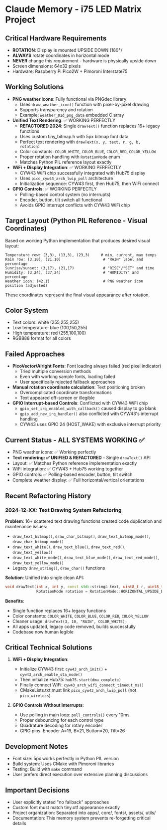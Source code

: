 # Claude Memory - i75 LED Matrix Project

## Critical Hardware Requirements
- **ROTATION**: Display is mounted UPSIDE DOWN (180°)  
- **ALWAYS** rotate coordinates in horizontal mode
- **NEVER** change this requirement - hardware is physically upside down
- Screen dimensions: 64x32 pixels
- Hardware: Raspberry Pi Pico2W + Pimoroni Interstate75

## Working Solutions  
- **PNG weather icons**: Fully functional via PNGdec library
  - Uses `draw_weather_icon()` function with pixel-by-pixel drawing
  - Supports transparency and rotation
  - Example: `weather_01d_png_data` embedded C array
- **Unified Text Rendering**: ✅ WORKING PERFECTLY
  - **REFACTORED 2024**: Single `drawText()` function replaces 16+ legacy functions
  - Uses custom tiny_bitmap.h with 5px bitmap font data
  - Perfect text rendering with `drawText(x, y, text, r, g, b, rotation)`
  - Color constants: `COLOR_WHITE`, `COLOR_BLUE`, `COLOR_RED`, `COLOR_YELLOW`
  - Proper rotation handling with `RotationMode` enum
  - Matches Python PIL reference layout exactly
- **WiFi + Display Integration**: ✅ WORKING PERFECTLY  
  - CYW43 WiFi chip successfully integrated with Hub75 display
  - Uses `pico_cyw43_arch_lwip_poll` architecture
  - Initialization sequence: CYW43 first, then Hub75, then WiFi connect
- **GPIO Controls**: ✅ WORKING PERFECTLY
  - Polling-based control system (no interrupts)
  - Encoder, button, tilt switch all functional
  - Avoids GPIO interrupt conflicts with CYW43 WiFi chip

## Target Layout (Python PIL Reference - Visual Coordinates)
Based on working Python implementation that produces desired visual layout:
```
Temperature row: (3,3), (13,3), (23,3)     # min, current, max temps
Rain row: (3,10), (21,10)                   # "RAIN" label and percentage  
Sunrise/sunset: (3,17), (21,17)             # "RISE"/"SET" and time
Humidity: (3,24), (37,24)                   # "HUMIDITY" and percentage
Weather icon: (42,1)                        # PNG weather icon position (adjusted)
```
These coordinates represent the final visual appearance after rotation.

## Color System
- Text colors: white (255,255,255)
- Low temperature: blue (100,150,255) 
- High temperature: red (255,100,100)
- RGB888 format for all colors

## Failed Approaches
- **PicoVector/Alright Fonts**: Font loading always failed (red pixel indicator)
  - Tried multiple conversion methods
  - Even with working sample fonts, loading failed
  - User specifically rejected fallback approaches
- **Manual rotation coordinate calculation**: Text positioning broken
  - Overcomplicated coordinate transformations
  - Text appeared off-screen or illegible
- **GPIO Interrupt-based Controls**: Conflicted with CYW43 WiFi chip
  - `gpio_set_irq_enabled_with_callback()` caused display to go blank
  - `gpio_add_raw_irq_handler()` also conflicted with CYW43's interrupt handling
  - CYW43 uses GPIO 24 (HOST_WAKE) with exclusive interrupt priority

## Current Status - ALL SYSTEMS WORKING ✅
- PNG weather icons: ✅ Working perfectly
- **Text rendering: ✅ UNIFIED & REFACTORED** - Single `drawText()` API 
- Layout: ✅ Matches Python reference implementation exactly
- WiFi integration: ✅ CYW43 + Hub75 working together
- GPIO controls: ✅ Polling-based encoder, button, tilt switch
- Complete weather display: ✅ Full horizontal/vertical orientations

## Recent Refactoring History

### 2024-12-XX: Text Drawing System Refactoring
**Problem**: 16+ scattered text drawing functions created code duplication and maintenance issues:
- `draw_text_bitmap()`, `draw_char_bitmap()`, `draw_text_bitmap_mode()`, `draw_char_bitmap_mode()`
- `draw_text_white()`, `draw_text_blue()`, `draw_text_red()`, `draw_text_yellow()`
- `draw_text_white_mode()`, `draw_text_blue_mode()`, `draw_text_red_mode()`, `draw_text_yellow_mode()`
- Legacy `draw_string()`, `draw_char()` functions

**Solution**: Unified into single clean API:
```cpp
void drawText(int x, int y, const std::string& text, uint8_t r, uint8_t g, uint8_t b, 
              RotationMode rotation = RotationMode::HORIZONTAL_UPSIDE_DOWN);
```

**Benefits**:
- Single function replaces 16+ legacy functions
- Color constants: `COLOR_WHITE`, `COLOR_BLUE`, `COLOR_RED`, `COLOR_YELLOW`
- Cleaner usage: `drawText(3, 10, "RAIN", COLOR_WHITE);`
- All apps updated, legacy code removed, builds successfully
- Codebase now human legible

## Critical Technical Solutions
1. **WiFi + Display Integration**:
   - Initialize CYW43 first: `cyw43_arch_init()` + `cyw43_arch_enable_sta_mode()`
   - Then initialize Hub75: `hub75.start(dma_complete)`
   - Finally connect WiFi: `cyw43_arch_wifi_connect_timeout_ms()`
   - CMakeLists.txt must link `pico_cyw43_arch_lwip_poll` (not `pico_wireless`)

2. **GPIO Controls Without Interrupts**:
   - Use polling in main loop: `poll_controls()` every 10ms
   - Proper debouncing for each control type
   - Quadrature decoding for rotary encoder
   - GPIO pins: Encoder A=19, B=21, Button=20, Tilt=26

## Development Notes
- Font size: 5px works perfectly in Python PIL version
- Build system: Uses CMake with Pimoroni libraries
- Testing: Build with `make` command
- User prefers direct execution over extensive planning discussions

## Important Decisions
- User explicitly stated "no fallback" approaches
- Custom font must match tiny.otf appearance exactly  
- Project organization: Separated into apps/, core/, fonts/, assets/, utils/
- Documentation: This memory system prevents re-forgetting critical details